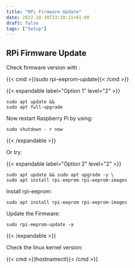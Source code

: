 ```yaml
---
title: "RPi Firmware Update"
date: 2022-10-30T23:20:21+01:00
draft: false
tags: ["Setup"] 
---
```


## RPi Firmware Update

Check firmware version with :

{{< cmd >}}sudo rpi-eeprom-update{{< /cmd >}}

{{< expandable label="Option 1" level="2" >}}

```
sudo apt update &&
sudo apt full-upgrade
```

Now restart Raspberry Pi by using:

```
sudo shutdown - r now
```

{{< /expandable >}}

Or try:

{{< expandable label="Option 2" level="2" >}}

```
sudo apt update && sudo apt upgrade -y \
sudo apt install rpi-eeprom rpi-eeprom-images
```

Install rpi-eeprom:

```
sudo apt install rpi-eeprom rpi-eeprom-images
```

Update the Firmware:

```
sudo rpi-eeprom-update -a
```


{{< /expandable >}}

Check the linux kernel version:

{{< cmd >}}hostnamectl{{< /cmd >}}
